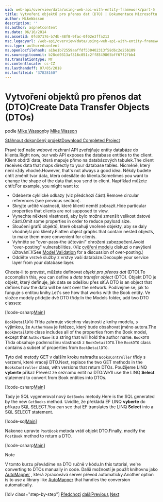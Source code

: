 ```yaml
---
uid: web-api/overview/data/using-web-api-with-entity-framework/part-5
title: Vytvoření objektů pro přenos dat (DTO) | Dokumentace Microsoftu
author: MikeWasson
description: ''
ms.author: aspnetcontent
ms.date: 06/16/2014
ms.assetid: 0fd07176-b74b-48f0-9fac-0f02e3ffa213
msc.legacyurl: /web-api/overview/data/using-web-api-with-entity-framework/part-5
msc.type: authoredcontent
ms.openlocfilehash: a1be1b72559aaffdf530402313f58d6c2e25b189
ms.sourcegitcommit: b28cd0313af316c051c2ff8549865bff67f2fbb4
ms.translationtype: MT
ms.contentlocale: cs-CZ
ms.lasthandoff: 07/05/2018
ms.locfileid: "37828160"
---
```

<a name="create-data-transfer-objects-dtos"></a><span data-ttu-id="23886-102">Vytvoření objektů pro přenos dat (DTO)</span><span class="sxs-lookup"><span data-stu-id="23886-102">Create Data Transfer Objects (DTOs)</span></span>
====================
<span data-ttu-id="23886-103">podle [Mike Wasson](https://github.com/MikeWasson)</span><span class="sxs-lookup"><span data-stu-id="23886-103">by [Mike Wasson](https://github.com/MikeWasson)</span></span>

[<span data-ttu-id="23886-104">Stáhnout dokončený projekt</span><span class="sxs-lookup"><span data-stu-id="23886-104">Download Completed Project</span></span>](https://github.com/MikeWasson/BookService)

<span data-ttu-id="23886-105">Pravé teď naše webové rozhraní API zveřejňuje entity databáze do klienta.</span><span class="sxs-lookup"><span data-stu-id="23886-105">Right now, our web API exposes the database entities to the client.</span></span> <span data-ttu-id="23886-106">Klient obdrží data, která mapuje přímo na databázových tabulek.</span><span class="sxs-lookup"><span data-stu-id="23886-106">The client receives data that maps directly to your database tables.</span></span> <span data-ttu-id="23886-107">Nicméně, který není vždy vhodné.</span><span class="sxs-lookup"><span data-stu-id="23886-107">However, that's not always a good idea.</span></span> <span data-ttu-id="23886-108">Někdy budete chtít změnit tvar data, která odesíláte do klienta.</span><span class="sxs-lookup"><span data-stu-id="23886-108">Sometimes you want to change the shape of the data that you send to client.</span></span> <span data-ttu-id="23886-109">Například můžete chtít:</span><span class="sxs-lookup"><span data-stu-id="23886-109">For example, you might want to:</span></span>

- <span data-ttu-id="23886-110">Odeberte cyklické odkazy (viz předchozí část).</span><span class="sxs-lookup"><span data-stu-id="23886-110">Remove circular references (see previous section).</span></span>
- <span data-ttu-id="23886-111">Skryjte určité vlastnosti, které klienti neměl zobrazit.</span><span class="sxs-lookup"><span data-stu-id="23886-111">Hide particular properties that clients are not supposed to view.</span></span>
- <span data-ttu-id="23886-112">Vynechte některé vlastnosti, aby bylo možné zmenšit velikost datové části.</span><span class="sxs-lookup"><span data-stu-id="23886-112">Omit some properties in order to reduce payload size.</span></span>
- <span data-ttu-id="23886-113">Sloučení grafů objektů, které obsahují vnořené objekty, aby se daly vhodnější pro klienty.</span><span class="sxs-lookup"><span data-stu-id="23886-113">Flatten object graphs that contain nested objects, to make them more convenient for clients.</span></span>
- <span data-ttu-id="23886-114">Vyhněte se "over-pass-the účtování" ohrožení zabezpečení.</span><span class="sxs-lookup"><span data-stu-id="23886-114">Avoid "over-posting" vulnerabilities.</span></span> <span data-ttu-id="23886-115">(Viz [ověření modelu](../../formats-and-model-binding/model-validation-in-aspnet-web-api.md) diskuzi o navýšení účtování.)</span><span class="sxs-lookup"><span data-stu-id="23886-115">(See [Model Validation](../../formats-and-model-binding/model-validation-in-aspnet-web-api.md) for a discussion of over-posting.)</span></span>
- <span data-ttu-id="23886-116">Oddělte vrstvě služby z vrstvy vaší databáze.</span><span class="sxs-lookup"><span data-stu-id="23886-116">Decouple your service layer from your database layer.</span></span>

<span data-ttu-id="23886-117">Chcete-li to provést, můžete definovat *objekt pro přenos dat* (DTO).</span><span class="sxs-lookup"><span data-stu-id="23886-117">To accomplish this, you can define a *data transfer object* (DTO).</span></span> <span data-ttu-id="23886-118">Objekt DTO je objekt, který definuje, jak data se odešlou přes síť.</span><span class="sxs-lookup"><span data-stu-id="23886-118">A DTO is an object that defines how the data will be sent over the network.</span></span> <span data-ttu-id="23886-119">Podívejme se, jak to funguje s entitou knihy.</span><span class="sxs-lookup"><span data-stu-id="23886-119">Let's see how that works with the Book entity.</span></span> <span data-ttu-id="23886-120">Ve složce modely přidejte dvě DTO třídy:</span><span class="sxs-lookup"><span data-stu-id="23886-120">In the Models folder, add two DTO classes:</span></span>

[!code-csharp[Main](part-5/samples/sample1.cs)]

<span data-ttu-id="23886-121">`BookDetailDTO` Třída zahrnuje všechny vlastnosti z knihy modelu, s výjimkou, že `AuthorName` je řetězec, který bude obsahovat jméno autora.</span><span class="sxs-lookup"><span data-stu-id="23886-121">The `BookDetailDTO` class includes all of the properties from the Book model, except that `AuthorName` is a string that will hold the author name.</span></span> <span data-ttu-id="23886-122">`BookDTO` Třída obsahuje podmnožinu vlastností z `BookDetailDTO`.</span><span class="sxs-lookup"><span data-stu-id="23886-122">The `BookDTO` class contains a subset of properties from `BookDetailDTO`.</span></span>

<span data-ttu-id="23886-123">Tyto dvě metody GET v dalším kroku nahraďte `BooksController` třídy s verzemi, které vracejí DTO.</span><span class="sxs-lookup"><span data-stu-id="23886-123">Next, replace the two GET methods in the `BooksController` class, with versions that return DTOs.</span></span> <span data-ttu-id="23886-124">Použijeme LINQ **vyberte** příkaz Převést ze seznamu entit na DTO.</span><span class="sxs-lookup"><span data-stu-id="23886-124">We'll use the LINQ **Select** statement to convert from Book entities into DTOs.</span></span>

[!code-csharp[Main](part-5/samples/sample2.cs)]

<span data-ttu-id="23886-125">Tady je SQL vygeneroval nový `GetBooks` metody.</span><span class="sxs-lookup"><span data-stu-id="23886-125">Here is the SQL generated by the new `GetBooks` method.</span></span> <span data-ttu-id="23886-126">Uvidíte, že překládá EF LINQ **vyberte** do příkazu SQL SELECT.</span><span class="sxs-lookup"><span data-stu-id="23886-126">You can see that EF translates the LINQ **Select** into a SQL SELECT statement.</span></span>

[!code-sql[Main](part-5/samples/sample3.sql)]

<span data-ttu-id="23886-127">Nakonec upravte `PostBook` metoda vrátí objekt DTO.</span><span class="sxs-lookup"><span data-stu-id="23886-127">Finally, modify the `PostBook` method to return a DTO.</span></span>

[!code-csharp[Main](part-5/samples/sample4.cs)]

> [!NOTE]
> <span data-ttu-id="23886-128">V tomto kurzu převádíme na DTO ručně v kódu.</span><span class="sxs-lookup"><span data-stu-id="23886-128">In this tutorial, we're converting to DTOs manually in code.</span></span> <span data-ttu-id="23886-129">Další možností je použít knihovnu jako [AutoMapper](http://automapper.org/) , která zpracovává server převod automaticky.</span><span class="sxs-lookup"><span data-stu-id="23886-129">Another option is to use a library like [AutoMapper](http://automapper.org/) that handles the conversion automatically.</span></span>
> 
> [!div class="step-by-step"]
> <span data-ttu-id="23886-130">[Předchozí](part-4.md)
> [další](part-6.md)</span><span class="sxs-lookup"><span data-stu-id="23886-130">[Previous](part-4.md)
[Next](part-6.md)</span></span>
